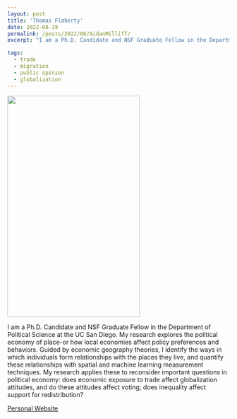 ```yaml
---
layout: post
title: 'Thomas Flaherty'
date: 2022-08-19
permalink: /posts/2022/08/AidanMilliff/
excerpt: "I am a Ph.D. Candidate and NSF Graduate Fellow in the Department of Political Science at the UC San Diego. My research explores the political economy of place-or how local economies affect policy preferences and behaviors. Guided by economic geography theories, I identify the ways in which individuals form relationships with the places they live, and quantify these relationships with spatial and machine learning measurement techniques. My research applies these to reconsider important questions in political economy: does economic exposure to trade affect globalization attitudes, and do these attitudes affect voting; does inequality affect support for redistribution?"

tags:
  - trade
  - migration
  - public opinion
  - globalization
---
```

<img src="" width="300" height="500" />


I am a Ph.D. Candidate and NSF Graduate Fellow in the Department of Political Science at the UC San Diego. My research explores the political economy of place-or how local economies affect policy preferences and behaviors. Guided by economic geography theories, I identify the ways in which individuals form relationships with the places they live, and quantify these relationships with spatial and machine learning measurement techniques. My research applies these to reconsider important questions in political economy: does economic exposure to trade affect globalization attitudes, and do these attitudes affect voting; does inequality affect support for redistribution?

<a href= "https://www.thomasflaherty.com">Personal Website</a>
